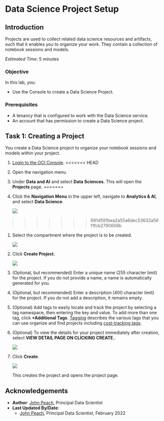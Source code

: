 # Data Science Project Setup

## Introduction

Projects are used to collect related data science resources and artifacts, such that it enables you to organize your work. They contain a collection of notebook sessions and models.

*Estimated Time*: 5 minutes

### Objective

In this lab, you:
* Use the Console to create a Data Science Project.

### Prerequisites

* A tenancy that is configured to work with the Data Science service.
* An account that has permission to create a Data Science project.

## Task 1: Creating a Project

You create a Data Science project to organize your notebook sessions and models within your project.

1. [Login to the OCI Console](https://www.oracle.com/cloud/sign-in.html).
<<<<<<< HEAD
1. Open the navigation menu.
1. Under **Data and AI** and select **Data Sciences**. This will open the **Projects** page.
=======

1. Click the **Navigation Menu** in the upper left, navigate to **Analytics & AI**, and select **Data Science**.

	![](https://raw.githubusercontent.com/oracle/learning-library/master/common/images/console/analytics-ml-datascience.png " ")

>>>>>>> 691d591bea2a55a6dec53632a56f1fcb2790606b
1. Select the compartment where the project is to be created.

    ![](../speed-up-ds-with-the-ads-sdk/images/compartment.png)

1. Click **Create Project**.

    ![](../speed-up-ds-with-the-ads-sdk/images/create-project.png)
1. (Optional, but recommended) Enter a unique name (255 character limit) for the project. If you do not provide a name, a name is automatically generated for you.

1. (Optional, but recommended) Enter a description (400 character limit) for the project. If you do not add a description, it remains empty.

1. (Optional) Add tags to easily locate and track the project by selecting a tag namespace, then entering the key and value. To add more than one tag, click **+Additional Tags**. [Tagging](https://docs.cloud.oracle.com/iaas/Content/Tagging/Concepts/taggingoverview.htm) describes the various tags that you can use organize and find projects including [cost-tracking tags](https://docs.cloud.oracle.com/iaas/Content/Tagging/Tasks/usingcosttrackingtags.htm).

1. (Optional) To view the details for your project immediately after creation, select **VIEW DETAIL PAGE ON CLICKING CREATE.**.

    ![](./../speed-up-ds-with-the-ads-sdk/images/create-project2.png)

1. Click **Create**.

    ![](./../speed-up-ds-with-the-ads-sdk/images/ds-project.png)

    This creates the project and opens the project page.

## Acknowledgements

* **Author**: [John Peach](https://www.linkedin.com/in/jpeach/), Principal Data Scientist
* **Last Updated By/Date**:
    * [John Peach](https://www.linkedin.com/in/jpeach/), Principal Data Scientist, February 2022
